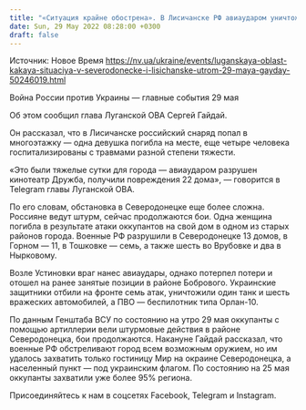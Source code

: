 ```yaml
---
title: "«Ситуация крайне обострена». В Лисичанске РФ авиаударом уничтожила кинотеатр, в области разрушили около 60 домов — глава Луганской ОВА"
date: Sun, 29 May 2022 08:28:00 +0300
draft: false
---
```

Источник: Новое Время https://nv.ua/ukraine/events/luganskaya-oblast-kakaya-situaciya-v-severodonecke-i-lisichanske-utrom-29-maya-gayday-50246019.html


Война России против Украины — главные события 29 мая

Об этом сообщил глава Луганской ОВА Сергей Гайдай.

Он рассказал, что в Лисичанске российский снаряд попал в многоэтажку — одна девушка погибла на месте, еще четыре человека госпитализированы с травмами разной степени тяжести.

«Это были тяжелые сутки для города — авиаударом разрушен кинотеатр Дружба, получили повреждения 22 дома», — говорится в Telegram главы Луганской ОВА.

По его словам, обстановка в Северодонецке еще более сложна. Россияне ведут штурм, сейчас продолжаются бои. Одна женщина погибла в результате атаки оккупантов на свой дом в одном из старых районов города. Военные РФ разрушили в Северодонецке 13 домов, в Горном — 11, в Тошковке — семь, а также шесть во Врубовке и два в Нырковому.

Возле Устиновки враг нанес авиаудары, однако потерпел потери и отошел на ранее занятые позиции в районе Бобрового. Украинские защитники отбили на фронте семь атак, уничтожили один танк и шесть вражеских автомобилей, а ПВО — беспилотник типа Орлан-10.

По данным Генштаба ВСУ по состоянию на утро 29 мая оккупанты с помощью артиллерии вели штурмовые действия в районе Северодонецка, бои продолжаются. Накануне Гайдай рассказал, что военные РФ обстреливают город всем возможным оружием, но им удалось захватить только гостиницу Мир на окраине Северодонецка, а населенный пункт — под украинским флагом. По состоянию на 25 мая оккупанты захватили уже более 95% региона.

Присоединяйтесь к нам в соцсетях Facebook, Telegram и Instagram.
